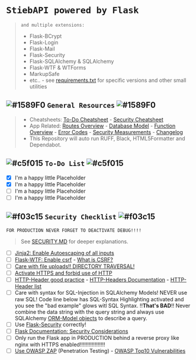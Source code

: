 # `StiebAPI powered by Flask`

> `and multiple extensions:`
>
> - Flask-BCrypt
> - Flask-Login
> - Flask-Mail
> - Flask-Security
> - Flask-SQLAlchemy & SQLAlchemy
> - Flask-WTF & WTForms
> - MarkupSafe
> - etc.. - see [requirements.txt](requirements.txt) for specific versions and other small utilities

## ![#1589F0](https://placehold.co/15x15/1589F0/1589F0.png) `General Resources` ![#1589F0](https://placehold.co/15x15/1589F0/1589F0.png)

> - Cheatsheets: [To-Do Cheatsheet](https://github.com/JulianStiebler/PythonFlask_StiebAPI#to-do-list) - [Security Cheatsheet](https://github.com/JulianStiebler/PythonFlask_StiebAPI#security-checklist)
> - App Related: [Routes Overview](development/docs/ROUTES.md) - [Database Model](development/docs/MODEL.md) - [Function Overview](development/docs/FUNCTIONS.md) - [Error Codes](development/docs/ERR_CODES.md) - [Security Measurements](development/docs/SECURITY.md) - [Changelog](development/docs/CHANGELOG.md)
> - This Repository will auto run RUFF, Black, HTML5Formatter and Dependabot.

## ![#c5f015](https://placehold.co/15x15/c5f015/c5f015.png) `To-Do List` ![#c5f015](https://placehold.co/15x15/c5f015/c5f015.png)

- [X] I'm a happy little Placeholder
- [X] I'm a happy little Placeholder
- [ ] I'm a happy little Placeholder
- [ ] I'm a happy little Placeholder

## ![#f03c15](https://placehold.co/15x15/f03c15/f03c15.png) `Security Checklist` ![#f03c15](https://placehold.co/15x15/f03c15/f03c15.png)

`FOR PRODUCTION NEVER FORGET TO DEACTIVATE DEBUG!!!!`
> See [SECURITY.MD](development/docs/SECURITY.md) for deeper explanations.

- [ ] [Jinja2: Enable Autoescaping of all inputs](https://jinja.palletsprojects.com/en/3.1.x/api/)
- [ ] [Flask-WTF: Enable csrf](https://flask-wtf.readthedocs.io/en/0.15.x/csrf/) - [What is CSRF?](https://www.synopsys.com/glossary/what-is-csrf.html)
- [ ] [Care with file uploads!! DIRECTORY TRAVERSAL!](https://flask.palletsprojects.com/en/1.0.x/patterns/fileuploads/)
- [ ] [Activate HTTPS and forbid use of HTTP](https://www.youtube.com/watch?v=Gdys9qPjuKs)
- [ ] [HTTP-Header good practice](https://stackoverflow.com/questions/60566143/what-is-the-best-practice-for-changing-headers-in-a-flask-request) - [HTTP-Headers Documentation](https://developer.mozilla.org/en-US/docs/Web/HTTP/Headers?retiredLocale=de) - [HTTP-Header list](https://en.wikipedia.org/wiki/List_of_HTTP_header_fields)
- [ ] Care with syntax for SQL-Injection in SQLAlchemy Models! NEVER use raw SQL! Code line below has SQL-Syntax Highlighting activated and you see the "bad example" glows witl SQL Syntax. !!**That's BAD**!! Never combine the data string with the query string and always use SQLAlchemy [ORM-Model objects](https://docs.sqlalchemy.org/en/20/orm/) to describe a query.
- [ ] Use [Flask-Security](https://pythonhosted.org/Flask-Security/) correctly!
- [ ] [Flask Documentation: Security Considerations](https://flask.palletsprojects.com/en/2.2.x/security/)
- [ ] Only run the Flask app in PRODUCTION behind a reverse proxy like nginx with HTTPS enabled!!!!!!!!!!!!!!!!!
- [ ] [Use OWASP ZAP](https://www.zaproxy.org/) (Penetration Testing) - [OWASP Top10 Vulnerabilities](https://owasp.org/Top10/)
